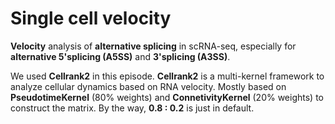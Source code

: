 # Single cell velocity

**Velocity** analysis of **alternative splicing** in scRNA-seq, especially for **alternative 5'splicing (A5SS)** and **3'splicing (A3SS)**.

 We used **Cellrank2** in this episode. **Cellrank2** is a multi-kernel framework to analyze cellular dynamics based on RNA velocity. Mostly based on **PseudotimeKernel** (80% weights) and **ConnetivityKernel** (20% weights) to construct the matrix. By the way, **0.8 : 0.2** is just in default.
  

